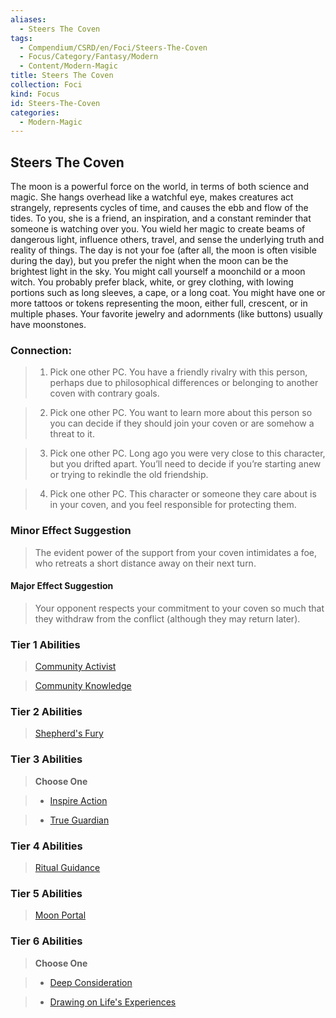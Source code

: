 ```yaml
---
aliases:
  - Steers The Coven
tags:
  - Compendium/CSRD/en/Foci/Steers-The-Coven
  - Focus/Category/Fantasy/Modern
  - Content/Modern-Magic
title: Steers The Coven
collection: Foci
kind: Focus
id: Steers-The-Coven
categories:
  - Modern-Magic
---
```

## Steers The Coven  
The moon is a powerful force on the world, in terms of both science and magic. She hangs overhead like a watchful eye, makes creatures act strangely, represents cycles of time, and causes the ebb and flow of the tides. To you, she is a friend, an inspiration, and a constant reminder that someone is watching over you. You wield her magic to create beams of dangerous light, influence others, travel, and sense the underlying truth and reality of things. The day is not your foe (after all, the moon is often visible during the day), but you prefer the night when the moon can be the brightest light in the sky. You might call yourself a moonchild or a moon witch. You probably prefer black, white, or grey clothing, with lowing portions such as long sleeves, a cape, or a long coat. You might have one or more tattoos or tokens representing the moon, either full, crescent, or in multiple phases. Your favorite jewelry and adornments (like buttons) usually have moonstones.  
  
  
### Connection:   
>1. Pick one other PC. You have a friendly rivalry with this person, perhaps due to philosophical differences or belonging to another coven with contrary goals.  
>2. Pick one other PC. You want to learn more about this person so you can decide if they should join your coven or are somehow a threat to it.  
>3. Pick one other PC. Long ago you were very close to this character, but you drifted apart. You’ll need to decide if you’re starting anew or trying to rekindle the old friendship.  
>4. Pick one other PC. This character or someone they care about is in your coven, and you feel responsible for protecting them.  
### Minor Effect Suggestion   
>The evident power of the support from your coven intimidates a foe, who retreats a short distance away on their next turn.  
#### Major Effect Suggestion   
>Your opponent respects your commitment to your coven so much that they withdraw from the conflict (although they may return later).  
  
### Tier 1 Abilities    
> [Community Activist](Community-Activist.md)  
> [Community Knowledge](Community-Knowledge.md)  
  
  
### Tier 2 Abilities    
> [Shepherd's Fury](Shepherd's-Fury.md)    
  
### Tier 3 Abilities    
> **Choose One**    
>- [Inspire Action](Inspire-Action.md)  
>- [True Guardian](True-Guardian.md)  
### Tier 4 Abilities    
> [Ritual Guidance](Ritual-Guidance.md)    
  
### Tier 5 Abilities    
> [Moon Portal](Moon-Portal.md)  
  
  
### Tier 6 Abilities  
> **Choose One**    
>- [Deep Consideration](Deep-Consideration.md)    
>- [Drawing on Life's Experiences](Drawing-on-Life's-Experiences.md)

